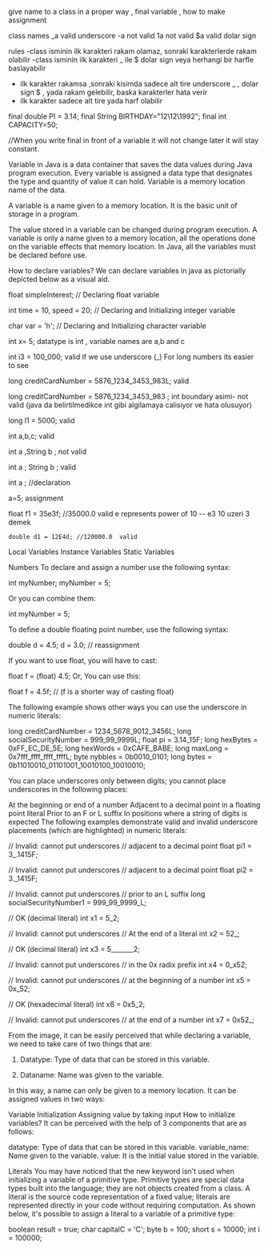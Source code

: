 give name to a class in a proper way ,  final variable , how to make assignment

class names
_a     valid                 underscore
-a     not valid
1a     not valid
$a     valid                dolar sign

rules
-class isminin ilk karakteri rakam olamaz, sonraki karakterlerde rakam olabilir
-class isminin ilk karakteri  _ ile  $ dolar sign veya herhangi bir harfle baslayabilir
- ilk karakter rakamsa ,sonraki kisimda sadece  alt tire  underscore _ , dolar sign $ , yada rakam gelebilir, baska karakterler hata verir
- ilk karakter  sadece  alt tire yada harf olabilir



final double PI = 3.14;
final String BIRTHDAY="12\12\1992";
final int CAPACITY=50;


//When you write final in front of a variable it will not change later it will stay constant.


Variable in Java
is a data container that saves the data values during Java program execution. Every variable is assigned a data type that designates the type and quantity of value it can hold. Variable is a memory location name of the data.

A variable is a name given to a memory location. It is the basic unit of storage in a program.



The value stored in a variable can be changed during program execution.
A variable is only a name given to a memory location, all the operations done on the variable effects that memory location.
In Java, all the variables must be declared before use.

How to declare variables?
We can declare variables in java as pictorially depicted below as a visual aid.

float simpleInterest;
// Declaring float variable

int time = 10, speed = 20;
// Declaring and Initializing integer variable

char var = 'h';
// Declaring and Initializing character variable

int x= 5;       datatype is int        ,  variable names are a,b and c

int i3 = 100_000;      valid         if we use underscore (_) For long numbers its easier to see

long creditCardNumber = 5876_1234_3453_983L;   valid

long creditCardNumber = 5876_1234_3453_983 ;   int boundary asimi-   not valid
(java da belirtilmedikce int gibi algilamaya calisiyor ve hata olusuyor)

long l1 = 5000;   valid


int a,b,c;                     valid

int a ,String b ;            not valid

int a ;    String b ;          valid

int a ;   //declaration

a=5;  assignment

float f1 = 35e3f;   //35000.0        valid     e represents power of 10  --  e3  10 uzeri 3 demek

    double d1 = 12E4d; //120000.0  valid 


Local Variables
Instance Variables
Static Variables


Numbers
To declare and assign a number use the following syntax:

int myNumber;
myNumber = 5;

Or you can combine them:

int myNumber = 5;


To define a double floating point number, use the following syntax:

double d = 4.5;
d = 3.0;   // reassignment


If you want to use float, you will have to cast:

float f = (float) 4.5;
Or, You can use this:

float f = 4.5f; // (f is a shorter way of casting float)

The following example shows other ways you can use the underscore in numeric literals:

long creditCardNumber = 1234_5678_9012_3456L;
long socialSecurityNumber = 999_99_9999L;
float pi =  3.14_15F;
long hexBytes = 0xFF_EC_DE_5E;
long hexWords = 0xCAFE_BABE;
long maxLong = 0x7fff_ffff_ffff_ffffL;
byte nybbles = 0b0010_0101;
long bytes = 0b11010010_01101001_10010100_10010010;


You can place underscores only between digits; you cannot place underscores in the following places:

At the beginning or end of a number
Adjacent to a decimal point in a floating point literal
Prior to an F or L suffix
In positions where a string of digits is expected
The following examples demonstrate valid and invalid underscore placements (which are highlighted) in numeric literals:

// Invalid: cannot put underscores
// adjacent to a decimal point
float pi1 = 3_.1415F;

// Invalid: cannot put underscores
// adjacent to a decimal point
float pi2 = 3._1415F;

// Invalid: cannot put underscores
// prior to an L suffix
long socialSecurityNumber1 = 999_99_9999_L;


// OK (decimal literal)
int x1 = 5_2;


// Invalid: cannot put underscores
// At the end of a literal
int x2 = 52_;


// OK (decimal literal)
int x3 = 5_______2;


// Invalid: cannot put underscores
// in the 0x radix prefix
int x4 = 0_x52;


// Invalid: cannot put underscores
// at the beginning of a number
int x5 = 0x_52;


// OK (hexadecimal literal)
int x6 = 0x5_2;


// Invalid: cannot put underscores
// at the end of a number
int x7 = 0x52_;




From the image, it can be easily perceived that while declaring a variable, we need to take care of two things that are:

1. Datatype: Type of data that can be stored in this variable.

2. Dataname: Name was given to the variable.

In this way, a name can only be given to a memory location. It can be assigned values in two ways:

Variable Initialization
Assigning value by taking input
How to initialize variables?
It can be perceived with the help of 3 components that are as follows:

datatype: Type of data that can be stored in this variable.
variable_name: Name given to the variable.
value: It is the initial value stored in the variable.

Literals
You may have noticed that the new keyword isn't used when initializing a variable of a primitive type. Primitive types
are special data types built into the language; they are not objects created from a class. A literal is the source code
representation of a fixed value; literals are represented directly in your code without requiring computation.
As shown below, it's possible to assign a literal to a variable of a primitive type:

boolean result = true;
char capitalC = 'C';
byte b = 100;
short s = 10000;
int i = 100000;





		
